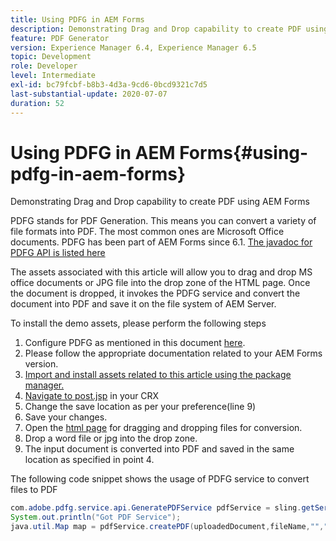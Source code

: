 ```yaml
---
title: Using PDFG in AEM Forms
description: Demonstrating Drag and Drop capability to create PDF using AEM Forms
feature: PDF Generator
version: Experience Manager 6.4, Experience Manager 6.5
topic: Development
role: Developer
level: Intermediate
exl-id: bc79fcbf-b8b3-4d3a-9cd6-0bcd9321c7d5
last-substantial-update: 2020-07-07
duration: 52
---
```

# Using PDFG in AEM Forms{#using-pdfg-in-aem-forms}

Demonstrating Drag and Drop capability to create PDF using AEM Forms

 PDFG  stands for PDF Generation. This means you can convert a variety of file formats into PDF. The most common ones are Microsoft Office documents. PDFG has been part of AEM Forms since 6.1.
 [The javadoc for PDFG API is listed here](https://www.adobe.io/experience-manager/reference-materials/6-5/forms/javadocs/index.html?com/adobe/fd/output/api/OutputService.html)

The assets associated with this article will allow you to drag and drop MS office documents or JPG file into the drop zone of the HTML page. Once the document is dropped, it invokes the PDFG service and convert the document into PDF and save it on the file system of AEM Server.

To install the demo assets, please perform the following steps

1. Configure PDFG as mentioned in this document [here](https://helpx.adobe.com/experience-manager/6-4/forms/using/install-configure-pdf-generator.html).
1. Please follow the appropriate documentation related to your AEM Forms version.
1. [Import and install assets related to this article using the package manager.](assets/createpdfgdemov2.zip)
1. [Navigate to post.jsp](http://localhost:4502/apps/AemFormsSamples/components/createPDF/POST.jsp) in your CRX
1. Change the save location as per your preference(line 9)
1. Save your changes.
1. Open the [html page](http://localhost:4502/content/DocumentServices/CreatePDFG.html) for dragging and dropping files for conversion.
1. Drop a word file or jpg into the drop zone.
1. The input document is converted into PDF and saved in the same location as specified in point 4.

The following code snippet shows the usage of PDFG service to convert files to PDF

```java
com.adobe.pdfg.service.api.GeneratePDFService pdfService = sling.getService(com.adobe.pdfg.service.api.GeneratePDFService.class);
System.out.println("Got PDF Service");
java.util.Map map = pdfService.createPDF(uploadedDocument,fileName,"","Standard","No Security", null, null);
```
